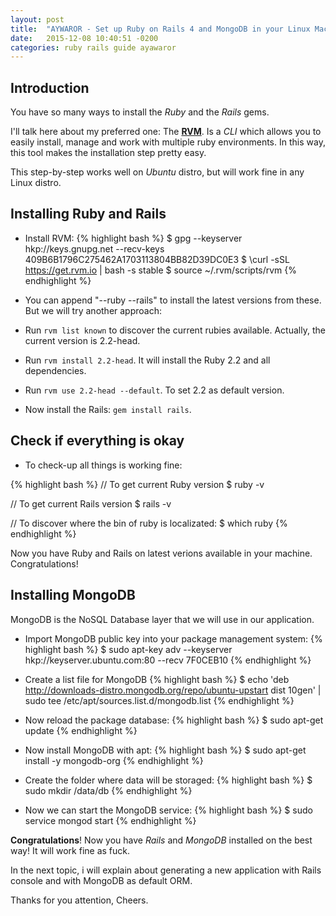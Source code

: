 ```yaml
---
layout: post
title:  "AYWAROR - Set up Ruby on Rails 4 and MongoDB in your Linux Machine"
date:   2015-12-08 10:40:51 -0200
categories: ruby rails guide ayawaror
---
```

## Introduction

You have so many ways to install the *Ruby* and the *Rails* gems.

I'll talk here about my preferred one: The **[RVM](http://rvm.io/)**. Is a *CLI* which allows you to easily install, manage and work with multiple ruby environments. In this way, this tool makes the installation step pretty easy.

This step-by-step works well on *Ubuntu* distro, but will work fine in any Linux distro.

## Installing Ruby and Rails

* Install RVM:
{% highlight bash %}
$ gpg --keyserver hkp://keys.gnupg.net --recv-keys 409B6B1796C275462A1703113804BB82D39DC0E3
$ \curl -sSL https://get.rvm.io | bash -s stable
$ source ~/.rvm/scripts/rvm
{% endhighlight %}

* You can append "--ruby --rails" to install the latest versions from these. But we will try another approach:

* Run `rvm list known` to discover the current rubies available. Actually, the current version is 2.2-head.

* Run `rvm install 2.2-head`. It will install the Ruby 2.2 and all dependencies.

* Run `rvm use 2.2-head --default`. To set 2.2 as default version.

* Now install the Rails: `gem install rails`.

## Check if everything is okay
* To check-up all things is working fine:

{% highlight bash %}
// To get current Ruby version
$ ruby -v

// To get current Rails version
$ rails -v

// To discover where the bin of ruby is localizated:
$ which ruby
{% endhighlight %}

Now you have Ruby and Rails on latest verions available in your machine. Congratulations!

## Installing MongoDB

MongoDB is the NoSQL Database layer that we will use in our application.

* Import MongoDB public key into your package management system:
{% highlight bash %}
$ sudo apt-key adv --keyserver hkp://keyserver.ubuntu.com:80 --recv 7F0CEB10
{% endhighlight %}

* Create a list file for MongoDB
{% highlight bash %}
$ echo 'deb http://downloads-distro.mongodb.org/repo/ubuntu-upstart dist 10gen' | sudo tee /etc/apt/sources.list.d/mongodb.list
{% endhighlight %}

* Now reload the package database:
{% highlight bash %}
$ sudo apt-get update
{% endhighlight %}

* Now install MongoDB with apt:
{% highlight bash %}
$ sudo apt-get install -y mongodb-org
{% endhighlight %}

* Create the folder where data will be storaged:
{% highlight bash %}
$ sudo mkdir /data/db
{% endhighlight %}

* Now we can start the MongoDB service:
{% highlight bash %}
$ sudo service mongod start
{% endhighlight %}

**Congratulations**! Now you have *Rails* and *MongoDB* installed on the best way! It will work fine as fuck.

In the next topic, i will explain about generating a new application with Rails console and with MongoDB as default ORM.

Thanks for you attention,
Cheers.